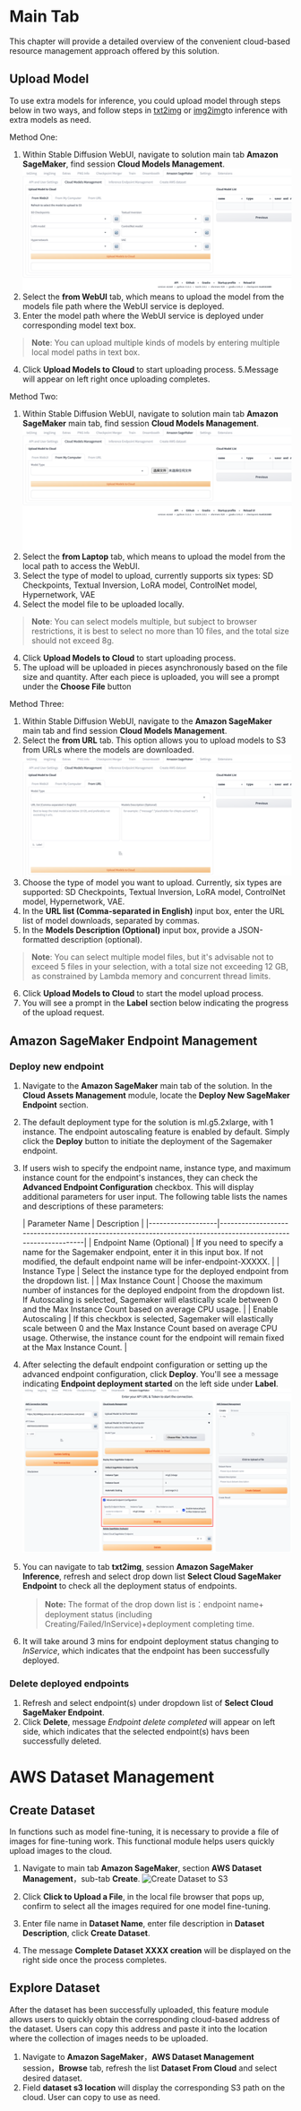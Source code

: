 # Main Tab
This chapter will provide a detailed overview of the convenient cloud-based resource management approach offered by this solution.

## Upload Model
To use extra models for inference, you could upload model through steps below in two ways, and follow steps in [txt2img](txt2img-guide.md) or [img2img](img2img-guide.md)to inference with extra models as need.

Method One:
1. Within Stable Diffusion WebUI, navigate to solution main tab **Amazon SageMaker**, find session **Cloud Models Management**.
![Upload Models to S3](../images/UploadFromWebUI.png)
2. Select the **from WebUI** tab, which means to upload the model from the models file path where the WebUI service is deployed.
3. Enter the model path where the WebUI service is deployed under corresponding model text box.
> **Note**: You can upload multiple kinds of models by entering multiple local model paths in text box.
4. Click **Upload Models to Cloud** to start uploading process.
5.Message will appear on left right once uploading completes.

Method Two:
1. Within Stable Diffusion WebUI, navigate to solution main tab **Amazon SageMaker** main tab, find session **Cloud Models Management**.
![Upload Models to S3](../images/UploadFromComputer.png)
2. Select the **from Laptop** tab, which means to upload the model from the local path to access the WebUI.
3. Select the type of model to upload, currently supports six types: SD Checkpoints, Textual Inversion, LoRA model, ControlNet model, Hypernetwork, VAE
3. Select the model file to be uploaded locally.
> **Note**: You can select models multiple, but subject to browser restrictions, it is best to select no more than 10 files, and the total size should not exceed 8g.
4. Click **Upload Models to Cloud** to start uploading process.
5. The upload will be uploaded in pieces asynchronously based on the file size and quantity. After each piece is uploaded, you will see a prompt under the **Choose File** button


Method Three:
1. Within Stable Diffusion WebUI, navigate to the **Amazon SageMaker** main tab and find session **Cloud Models Management**.
2. Select the **from URL** tab. This option allows you to upload models to S3 from URLs where the models are downloaded.
![Upload Models to S3](../images/UploadFromURL.png)
3. Choose the type of model you want to upload. Currently, six types are supported: SD Checkpoints, Textual Inversion, LoRA model, ControlNet model, Hypernetwork, VAE.
4. In the **URL list (Comma-separated in English)** input box, enter the URL list of model downloads, separated by commas.
5. In the **Models Description (Optional)** input box, provide a JSON-formatted description (optional).
> **Note**: You can select multiple model files, but it's advisable not to exceed 5 files in your selection, with a total size not exceeding 12 GB, as constrained by Lambda memory and concurrent thread limits.
6. Click **Upload Models to Cloud** to start the model upload process.
7. You will see a prompt in the **Label** section below indicating the progress of the upload request.


## Amazon SageMaker Endpoint Management
### Deploy new endpoint
1. Navigate to the **Amazon SageMaker** main tab of the solution. In the **Cloud Assets Management** module, locate the **Deploy New SageMaker Endpoint** section.
2. The default deployment type for the solution is ml.g5.2xlarge, with 1 instance. The endpoint autoscaling feature is enabled by default. Simply click the **Deploy** button to initiate the deployment of the Sagemaker endpoint.
3. If users wish to specify the endpoint name, instance type, and maximum instance count for the endpoint's instances, they can check the **Advanced Endpoint Configuration** checkbox. This will display additional parameters for user input. The following table lists the names and descriptions of these parameters:

   | Parameter Name    | Description                                                                                                  |
       |-------------------|--------------------------------------------------------------------------------------------------------------|
   | Endpoint Name (Optional) | If you need to specify a name for the Sagemaker endpoint, enter it in this input box. If not modified, the default endpoint name will be infer-endpoint-XXXXX. |
   | Instance Type     | Select the instance type for the deployed endpoint from the dropdown list.                                 |
   | Max Instance Count | Choose the maximum number of instances for the deployed endpoint from the dropdown list. If Autoscaling is selected, Sagemaker will elastically scale between 0 and the Max Instance Count based on average CPU usage. |
   | Enable Autoscaling | If this checkbox is selected, Sagemaker will elastically scale between 0 and the Max Instance Count based on average CPU usage. Otherwise, the instance count for the endpoint will remain fixed at the Max Instance Count. |

4. After selecting the default endpoint configuration or setting up the advanced endpoint configuration, click **Deploy**. You'll see a message indicating **Endpoint deployment started** on the left side under **Label**.
   ![Deploy new endpoint](../images/Deploy-new-endpoint.png)

5. You can navigate to tab **txt2img**, session **Amazon SageMaker Inference**, refresh and select drop down list **Select Cloud SageMaker Endpoint** to check all the deployment status of endpoints.

    > **Note:** The format of the drop down list is：endpoint name+ deployment status (including Creating/Failed/InService)+deployment completing time.

6. It will take around 3 mins for endpoint deployment status changing to *InService*, which indicates that the endpoint has been successfully deployed.


### Delete deployed endpoints
1. Refresh and select endpoint(s) under dropdown list of **Select Cloud SageMaker Endpoint**.
2. Click **Delete**, message *Endpoint delete completed* will appear on left side, which indicates that the selected endpoint(s) havs been successfully deleted.



# AWS Dataset Management

## Create Dataset
In functions such as model fine-tuning, it is necessary to provide a file of images for fine-tuning work. This functional module helps users quickly upload images to the cloud.

1. Navigate to main tab **Amazon SageMaker**, section **AWS Dataset Management**，sub-tab **Create**.
![Create Dataset to S3](../images/Dataset-management.png)

2. Click **Click to Upload a File**, in the local file browser that pops up, confirm to select all the images required for one model fine-tuning.
3. Enter file name in **Dataset Name**, enter file description in **Dataset Description**, click **Create Dataset**.
4. The message **Complete Dataset XXXX creation** will be displayed on the right side once the process completes.

## Explore Dataset
After the dataset has been successfully uploaded, this feature module allows users to quickly obtain the corresponding cloud-based address of the dataset. Users can copy this address and paste it into the location where the collection of images needs to be uploaded.

1. Navigate to **Amazon SageMaker**，**AWS Dataset Management** session，**Browse** tab, refresh the list **Dataset From Cloud** and select desired dataset.
2. Field **dataset s3 location** will display the corresponding S3 path on the cloud. User can copy to use as need.

